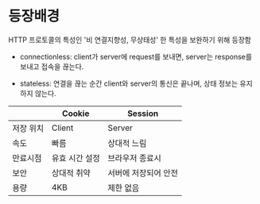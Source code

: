 # 등장배경

HTTP 프로토콜의 특성인 '비 연결지향성, 무상태성' 한 특성을 보완하기 위해 등장함

- connectionless: client가 server에 request를 보내면, server는 response를 보내고 접속을 끊는다.

- stateless: 연결을 끊는 순간 client와 server의 통신은 끝나며, 상태 정보는 유지하지 않는다.

  

|           | Cookie         | Session              |
| --------- | -------------- | -------------------- |
| 저장 위치 | Client         | Server               |
| 속도      | 빠름           | 상대적 느림          |
| 만료시점  | 유효 시간 설정 | 브라우저 종료시      |
| 보안      | 상대적 취약    | 서버에 저장되어 안전 |
| 용량      | 4KB            | 제한 없음            |

